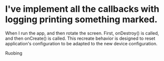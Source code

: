# I've implement all the callbacks with logging printing something marked.

When I run the app, and then rotate the screen.
First, onDestroy() is called, and then onCreate() is called.
This recreate behavior is designed to reset application's configuration
to be adapted to the new device configuration.

Ruobing
